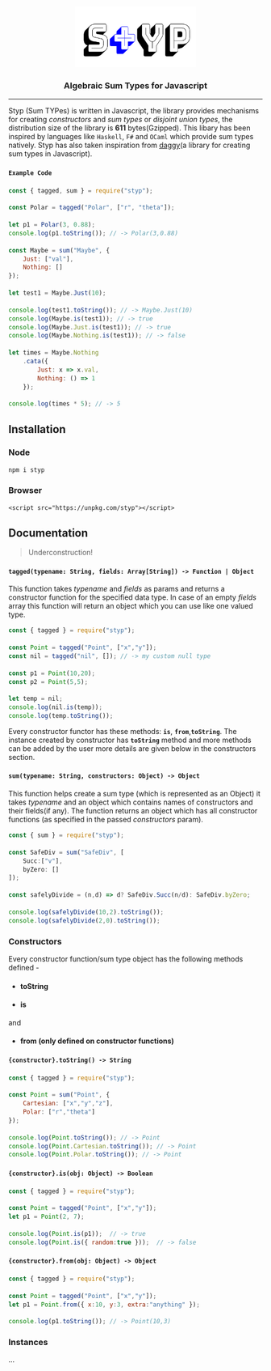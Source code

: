 <div align="center">

<img src="static/styp.png" height="120em" width="240em"/>

<h3>Algebraic Sum Types for Javascript</h3>

<hr/>
</div>

Styp (Sum TYPes) is written in Javascript, the library provides mechanisms for creating *constructors* and *sum types* or *disjoint union types*, the distribution size of the library is **611** bytes(Gzipped). This libary has been inspired by languages like `Haskell`, `F#` and `OCaml` which provide sum types natively. Styp has also taken inspiration from [daggy](https://github.com/fantasyland/daggy)(a library for creating sum types in Javascript).

#### `Example Code`
```javascript
const { tagged, sum } = require("styp");

const Polar = tagged("Polar", ["r", "theta"]);

let p1 = Polar(3, 0.88);
console.log(p1.toString()); // -> Polar(3,0.88)

const Maybe = sum("Maybe", {
    Just: ["val"],
    Nothing: []
});

let test1 = Maybe.Just(10);

console.log(test1.toString()); // -> Maybe.Just(10)
console.log(Maybe.is(test1)); // -> true
console.log(Maybe.Just.is(test1)); // -> true
console.log(Maybe.Nothing.is(test1)); // -> false

let times = Maybe.Nothing
    .cata({
        Just: x => x.val,
        Nothing: () => 1
    });

console.log(times * 5); // -> 5
```

## Installation

### Node
```
npm i styp
```
### Browser
```
<script src="https://unpkg.com/styp"></script>
```

## Documentation
> Underconstruction!

#### `tagged(typename: String, fields: Array[String]) -> Function | Object`
This function takes *typename* and *fields* as params and returns a constructor function for the specified data type. In case of an empty *fields* array this function will return an object which you can use like one valued type.

```javascript
const { tagged } = require("styp");

const Point = tagged("Point", ["x","y"]);
const nil = tagged("nil", []); // -> my custom null type 

const p1 = Point(10,20);
const p2 = Point(5,5);

let temp = nil;
console.log(nil.is(temp));
console.log(temp.toString());
```

Every constructor functor has these methods: **`is`**, **`from`**,**`toString`**. The instance created by constructor has **`toString`** method and more methods can be added by the user more details are given below in the constructors section.

#### `sum(typename: String, constructors: Object) -> Object`
This function helps create a sum type (which is represented as an Object) it takes *typename* and an object which contains names of constructors and their fields(if any). The function returns an object which has all constructor functions (as specified in the passed *constructors* param).

```javascript
const { sum } = require("styp");

const SafeDiv = sum("SafeDiv", [
    Succ:["v"],
    byZero: []
]);

const safelyDivide = (n,d) => d? SafeDiv.Succ(n/d): SafeDiv.byZero;

console.log(safelyDivide(10,2).toString());
console.log(safelyDivide(2,0).toString());
```

### Constructors
Every constructor function/sum type object has the following methods defined -

* #### toString
* #### is

and

* #### from (only defined on constructor functions)

#### `{constructor}.toString() -> String`
```javascript
const { tagged } = require("styp");

const Point = sum("Point", {
    Cartesian: ["x","y","z"],
    Polar: ["r","theta"]
});

console.log(Point.toString()); // -> Point
console.log(Point.Cartesian.toString()); // -> Point
console.log(Point.Polar.toString()); // -> Point
```

#### `{constructor}.is(obj: Object) -> Boolean`
```javascript
const { tagged } = require("styp");

const Point = tagged("Point", ["x","y"]);
let p1 = Point(2, 7);

console.log(Point.is(p1));  // -> true
console.log(Point.is({ random:true }));  // -> false
```

#### `{constructor}.from(obj: Object) -> Object`
```javascript
const { tagged } = require("styp");

const Point = tagged("Point", ["x","y"]);
let p1 = Point.from({ x:10, y:3, extra:"anything" });

console.log(p1.toString()); // -> Point(10,3)
```

### Instances
...